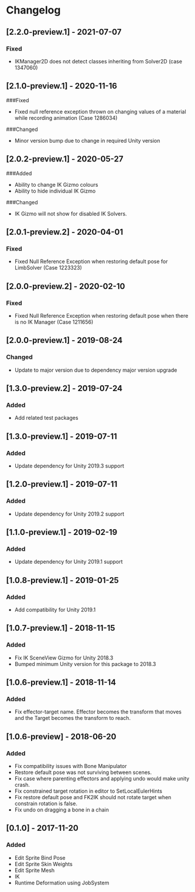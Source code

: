 # Changelog

## [2.2.0-preview.1] - 2021-07-07
### Fixed
- IKManager2D does not detect classes inheriting from Solver2D (case 1347060)

## [2.1.0-preview.1] - 2020-11-16
###Fixed
- Fixed null reference exception thrown on changing values of a material while recording animation (Case 1286034)

###Changed
- Minor version bump due to change in required Unity version

## [2.0.2-preview.1] - 2020-05-27
###Added
- Ability to change IK Gizmo colours
- Ability to hide individual IK Gizmo

###Changed
- IK Gizmo will not show for disabled IK Solvers.

## [2.0.1-preview.2] - 2020-04-01
### Fixed
- Fixed Null Reference Exception when restoring default pose for LimbSolver (Case 1223323)


## [2.0.0-preview.2] - 2020-02-10
### Fixed
- Fixed Null Reference Exception when restoring default pose when there is no IK Manager (Case 1211656)

## [2.0.0-preview.1] - 2019-08-24
### Changed
- Update to major version due to dependency major version upgrade

## [1.3.0-preview.2] - 2019-07-24
### Added
- Add related test packages

## [1.3.0-preview.1] - 2019-07-11
### Added
- Update dependency for Unity 2019.3 support

## [1.2.0-preview.1] - 2019-07-11
### Added
- Update dependency for Unity 2019.2 support

## [1.1.0-preview.1] - 2019-02-19
### Added
- Update dependency for Unity 2019.1 support

## [1.0.8-preview.1] - 2019-01-25
### Added
- Add compatibility for Unity 2019.1

## [1.0.7-preview.1] - 2018-11-15
### Added
- Fix IK SceneView Gizmo for Unity 2018.3
- Bumped minimum Unity version for this package to 2018.3

## [1.0.6-preview.1] - 2018-11-14
### Added
- Fix effector-target name. Effector becomes the transform that moves and the Target becomes the transform to reach.

## [1.0.6-preview] - 2018-06-20
### Added
- Fix compatibility issues with Bone Manipulator
- Restore default pose was not surviving between scenes.
- Fix case where parenting effectors and applying undo would make unity crash.
- Fix constrained target rotation in editor to SetLocalEulerHints
- Fix restore default pose and FK2IK should not rotate target when constrain rotation is false.
- Fix undo on dragging a bone in a chain

## [0.1.0] - 2017-11-20
### Added
- Edit Sprite Bind Pose
- Edit Sprite Skin Weights
- Edit Sprite Mesh
- IK
- Runtime Deformation using JobSystem